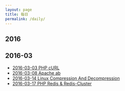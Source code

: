 ```yaml
---
layout: page
title: 每日
permalink: /daily/
---
```


## 2016 ##

## 2016-03 ##

* [2016-03-03 PHP cURL](https://github.com/searchpcc/daily/blob/master/2016/03/20160303.md) 
* [2016-03-08 Apache ab](https://github.com/searchpcc/daily/blob/master/2016/03/20160308.md) 
* [2016-03-14 Linux Compression And Decompression](https://github.com/searchpcc/daily/blob/master/2016/03/20160314.md) 
* [2016-03-17 PHP Redis & Redis-Cluster](https://github.com/searchpcc/daily/blob/master/2016/03/20160317.md) 



